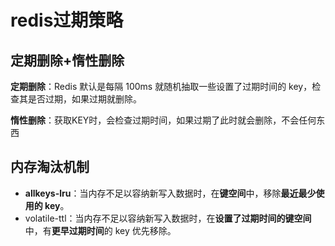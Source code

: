 # redis过期策略

## **定期删除+惰性删除**

**定期删除**：Redis 默认是每隔 100ms 就随机抽取一些设置了过期时间的 key，检查其是否过期，如果过期就删除。

**惰性删除**：获取KEY时，会检查过期时间，如果过期了此时就会删除，不会任何东西



## 内存淘汰机制

- **allkeys-lru**：当内存不足以容纳新写入数据时，在**键空间**中，移除**最近最少使用的 key**。
- volatile-ttl：当内存不足以容纳新写入数据时，在**设置了过期时间的键空间**中，有**更早过期时间**的 key 优先移除。

